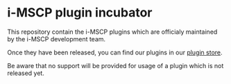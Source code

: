 # i-MSCP plugin incubator

This repository contain the i-MSCP plugins which are officialy maintained by the i-MSCP development team.

Once they have been released, you can find our plugins in our [plugin store](http://i-mscp.net/filebase/index.php/Filebase/).

Be aware that no support will be provided for usage of a plugin which is not released yet.
